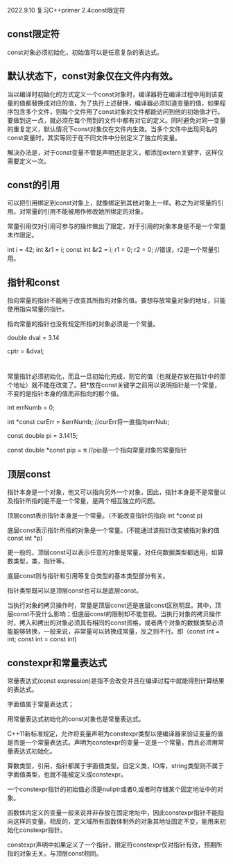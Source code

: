 2022.9.10
复习C++primer 2.4const限定符

## const限定符
const对象必须初始化，初始值可以是任意复杂的表达式。

##  默认状态下，const对象仅在文件内有效。

当以编译时初始化的方式定义一个const对象时，编译器将在编译过程中用到该变量的值都替换成对应的值，为了执行上述替换，编译器必须知道变量的值，如果程序包含多个文件，则每个文件用了const对象的文件都能访问到他的初始值才行。要做到这一点，就必须在每个用到的文件中都有对它的定义。同时避免对同一变量的重复定义，默认情况下const对象仅在文件内生效。当多个文件中出现同名的const变量时，其实等同于在不同文件中分别定义了独立的变量。

解决办法是，对于const变量不管是声明还是定义，都添加extern关键字，这样仅需要定义一次。

## const的引用
可以把引用绑定到const对象上，就像绑定到其他对象上一样。称之为对常量的引用。对常量的引用不能被用作修改她所绑定的对象。

常量引用仅对引用可参与的操作做出了限定，对于引用的对象本身是不是一个常量未作限定。

int i = 42;
int &r1 = i;
const int &r2 = i;
r1 = 0;
r2 = 0; //错误，r2是一个常量引用。

## 指针和const
指向常量的指针不能用于改变其所指的对象的值。要想存放常量对象的地址，只能使用指向常量的指针。

指向常量的指针也没有规定所指的对象必须是一个常量。

double dval = 3.14

cptr = &dval;

#

常量指针必须初始化，而且一旦初始化完成，则它的值（也就是存放在指针中的那个地址）就不能在改变了。把*放在const关键字之前用以说明指针是一个常量，不变的是指针本身的值而非指向的那个值。

int errNumb = 0;

int *const curErr = &errNumb; //curErr将一直指向errNub;

const double pi = 3.1415;

const double *const pip = &pi; //pip是一个指向常量对象的常量指针 

## 顶层const
指针本身是一个对象，他又可以指向另外一个对象，因此，指针本身是不是常量以及指针所指的是不是一个常量，是两个相互独立的问题。

顶层const表示指针本身是一个常量。（不能改变指针的指向 int *const p)

底层const表示指针所指的对象是一个常量。(不能通过该指针改变被指对象的值 const int *p)

更一般的，顶层const可以表示任意的对象是常量，对任何数据类型都适用，如算数类型，类，指针等。

底层const则与指针和引用等复合类型的基本类型部分有关。

指针类型既可以是顶层const也可以是底层const。

当执行对象的拷贝操作时，常量是顶层const还是底层const区别明显。其中，顶层const不受什么影响；但底层const的限制却不能忽视。当执行对象的拷贝操作时，拷入和拷出的对象必须具有相同的const资格，或者两个对象的数据类型必须能能够转换，一般来说，非常量可以转换成常量，反之则不行。即（const int = int; const int = const int)

## constexpr和常量表达式
常量表达式(const expression)是指不会改变并且在编译过程中就能得到计算结果的表达式。

字面值属于常量表达式；

用常量表达式初始化的const对象也是常量表达式。 

C++11新标准规定，允许将变量声明为constexpr类型以便编译器来验证变量的值是否是一个常量表达式。声明为constexpr的变量一定是一个常量，而且必须用常量表达式初始化。

算数类型，引用，指针都属于字面值类型。自定义类，IO库，string类型则不属于字面值类型，也就不能被定义成constexpr。

一个constexpr指针的初始值必须是nullptr或者0,或者时存储某个固定地址中的对象。 

函数体内定义的变量一般来说并非存放在固定地址中，因此constexpr指针不能指向这样的变量。相反的，定义域所有函数体制外的对象其地址固定不变，能用来初始化constexpr指针。

constexpr声明中如果定义了一个指针，限定符constexpr仅对指针有效，预期所指的对象无关。与顶层const相同。